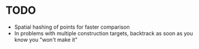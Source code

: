 # TODO

- Spatial hashing of points for faster comparison
- In problems with multiple construction targets, backtrack as soon as you know you "won't make it"